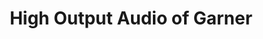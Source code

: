---
title: "High Output Audio of Garner"
url: /garner/high-output-audio-of-garner/
shop: Elektronik
---